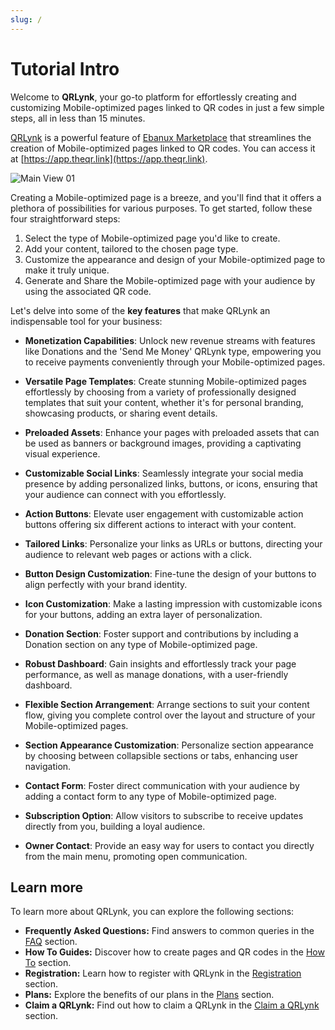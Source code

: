 ```yaml
---
slug: /
---
```


# Tutorial Intro

Welcome to **QRLynk**, your go-to platform for effortlessly creating and customizing Mobile-optimized pages linked to QR codes in just a few simple steps, all in less than 15 minutes.

[QRLynk](https://www.theqr.link/) is a powerful feature of [Ebanux Marketplace](https://www.ebanux.com/) that streamlines the creation of Mobile-optimized pages linked to QR codes. You can access it at [https://app.theqr.link](https://app.theqr.link).

![Main View 01](https://github.com/ebanux/qrco-docs/assets/54523080/c2dca115-51e6-4145-907f-601736e411ab)

Creating a Mobile-optimized page is a breeze, and you'll find that it offers a plethora of possibilities for various purposes. To get started, follow these four straightforward steps:

1. Select the type of Mobile-optimized page you'd like to create.
2. Add your content, tailored to the chosen page type.
3. Customize the appearance and design of your Mobile-optimized page to make it truly unique.
4. Generate and Share the Mobile-optimized page with your audience by using the associated QR code.

Let's delve into some of the **key features** that make QRLynk an indispensable tool for your business:

- **Monetization Capabilities**: Unlock new revenue streams with features like Donations and the 'Send Me Money' QRLynk type, empowering you to receive payments conveniently through your Mobile-optimized pages.

- **Versatile Page Templates**: Create stunning Mobile-optimized pages effortlessly by choosing from a variety of professionally designed templates that suit your content, whether it's for personal branding, showcasing products, or sharing event details.

- **Preloaded Assets**: Enhance your pages with preloaded assets that can be used as banners or background images, providing a captivating visual experience.

- **Customizable Social Links**: Seamlessly integrate your social media presence by adding personalized links, buttons, or icons, ensuring that your audience can connect with you effortlessly.

- **Action Buttons**: Elevate user engagement with customizable action buttons offering six different actions to interact with your content.

- **Tailored Links**: Personalize your links as URLs or buttons, directing your audience to relevant web pages or actions with a click.

- **Button Design Customization**: Fine-tune the design of your buttons to align perfectly with your brand identity.

- **Icon Customization**: Make a lasting impression with customizable icons for your buttons, adding an extra layer of personalization.

- **Donation Section**: Foster support and contributions by including a Donation section on any type of Mobile-optimized page.

- **Robust Dashboard**: Gain insights and effortlessly track your page performance, as well as manage donations, with a user-friendly dashboard.

- **Flexible Section Arrangement**: Arrange sections to suit your content flow, giving you complete control over the layout and structure of your Mobile-optimized pages.

- **Section Appearance Customization**: Personalize section appearance by choosing between collapsible sections or tabs, enhancing user navigation.

- **Contact Form**: Foster direct communication with your audience by adding a contact form to any type of Mobile-optimized page.

- **Subscription Option**: Allow visitors to subscribe to receive updates directly from you, building a loyal audience.

- **Owner Contact**: Provide an easy way for users to contact you directly from the main menu, promoting open communication.

## Learn more

To learn more about QRLynk, you can explore the following sections:

- **Frequently Asked Questions:** Find answers to common queries in the [FAQ](faqs) section.
- **How To Guides:** Discover how to create pages and QR codes in the [How To](how_to) section.
- **Registration:** Learn how to register with QRLynk in the [Registration](registration/registration) section.
- **Plans:** Explore the benefits of our plans in the [Plans](registration/plans) section.
- **Claim a QRLynk:** Find out how to claim a QRLynk in the [Claim a QRLynk](claim/claim_intro) section.
